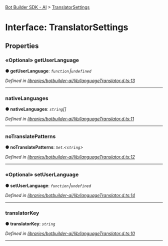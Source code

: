 [Bot Builder SDK - AI](../README.md) > [TranslatorSettings](../interfaces/botbuilder_ai.translatorsettings.md)



# Interface: TranslatorSettings


## Properties
<a id="getuserlanguage"></a>

### «Optional» getUserLanguage

**●  getUserLanguage**:  *`function`⎮`undefined`* 

*Defined in [libraries/botbuilder-ai/lib/languageTranslator.d.ts:13](https://github.com/Microsoft/botbuilder-js/blob/f596b7c/libraries/botbuilder-ai/lib/languageTranslator.d.ts#L13)*





___

<a id="nativelanguages"></a>

###  nativeLanguages

**●  nativeLanguages**:  *`string`[]* 

*Defined in [libraries/botbuilder-ai/lib/languageTranslator.d.ts:11](https://github.com/Microsoft/botbuilder-js/blob/f596b7c/libraries/botbuilder-ai/lib/languageTranslator.d.ts#L11)*





___

<a id="notranslatepatterns"></a>

###  noTranslatePatterns

**●  noTranslatePatterns**:  *`Set`.<`string`>* 

*Defined in [libraries/botbuilder-ai/lib/languageTranslator.d.ts:12](https://github.com/Microsoft/botbuilder-js/blob/f596b7c/libraries/botbuilder-ai/lib/languageTranslator.d.ts#L12)*





___

<a id="setuserlanguage"></a>

### «Optional» setUserLanguage

**●  setUserLanguage**:  *`function`⎮`undefined`* 

*Defined in [libraries/botbuilder-ai/lib/languageTranslator.d.ts:14](https://github.com/Microsoft/botbuilder-js/blob/f596b7c/libraries/botbuilder-ai/lib/languageTranslator.d.ts#L14)*





___

<a id="translatorkey"></a>

###  translatorKey

**●  translatorKey**:  *`string`* 

*Defined in [libraries/botbuilder-ai/lib/languageTranslator.d.ts:10](https://github.com/Microsoft/botbuilder-js/blob/f596b7c/libraries/botbuilder-ai/lib/languageTranslator.d.ts#L10)*





___


